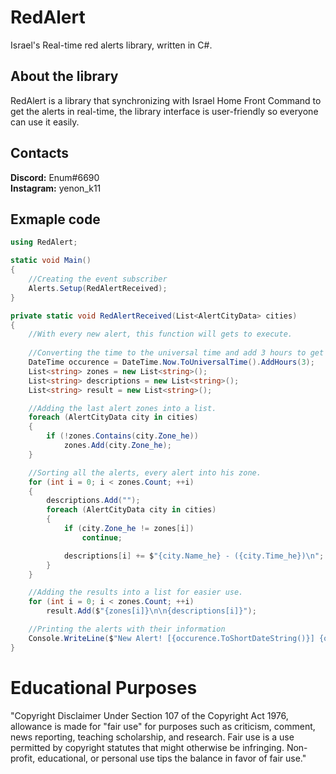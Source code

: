 # RedAlert
Israel's Real-time red alerts library, written in C#.

## About the library
RedAlert is a library that synchronizing with Israel Home Front Command to get the alerts in real-time,
the library interface is user-friendly so everyone can use it easily.

## Contacts
**Discord:** Enum#6690 <br>
**Instagram:** yenon_k11

## Exmaple code
```cs
using RedAlert;

static void Main()
{
    //Creating the event subscriber
    Alerts.Setup(RedAlertReceived);
}

private static void RedAlertReceived(List<AlertCityData> cities)
{
    //With every new alert, this function will gets to execute.
    
    //Converting the time to the universal time and add 3 hours to get the current time in Israel.
    DateTime occurence = DateTime.Now.ToUniversalTime().AddHours(3);
    List<string> zones = new List<string>();
    List<string> descriptions = new List<string>();
    List<string> result = new List<string>();

    //Adding the last alert zones into a list.
    foreach (AlertCityData city in cities)
    {
        if (!zones.Contains(city.Zone_he))
            zones.Add(city.Zone_he);
    }

    //Sorting all the alerts, every alert into his zone.
    for (int i = 0; i < zones.Count; ++i)
    {
        descriptions.Add("");
        foreach (AlertCityData city in cities)
        {
            if (city.Zone_he != zones[i])
                continue;

            descriptions[i] += $"{city.Name_he} - ({city.Time_he})\n";
        }
    }

    //Adding the results into a list for easier use.
    for (int i = 0; i < zones.Count; ++i)
        result.Add($"{zones[i]}\n\n{descriptions[i]}");

    //Printing the alerts with their information
    Console.WriteLine($"New Alert! [{occurence.ToShortDateString()}] {occurence.ToShortTimeString()}:\n" + string.Join("\n\n", result));
}
```

 # Educational Purposes
"Copyright Disclaimer Under Section 107 of the Copyright Act 1976, allowance is made for "fair use" for purposes such as criticism, comment, news reporting, teaching scholarship, and research. Fair use is a use permitted by copyright statutes that might otherwise be infringing. Non-profit, educational, or personal use tips the balance in favor of fair use."
